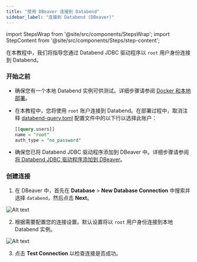 ```yaml
---
title: "使用 DBeaver 连接到 Databend"
sidebar_label: "连接到 Databend (DBeaver)"
---
```


import StepsWrap from '@site/src/components/StepsWrap';
import StepContent from '@site/src/components/Steps/step-content';

在本教程中，我们将指导您通过 Databend JDBC 驱动程序以 `root` 用户身份连接到 Databend。

<StepsWrap>
<StepContent number="1">

### 开始之前

- 确保您有一个本地 Databend 实例可供测试。详细步骤请参阅 [Docker 和本地部署](/guides/deploy/deploy/non-production/deploying-local)。
- 在本教程中，您将使用 `root` 账户连接到 Databend。在部署过程中，取消注释 [databend-query.toml](https://github.com/datafuselabs/databend/blob/main/scripts/distribution/configs/databend-query.toml) 配置文件中的以下行以选择此账户：

  ```sql title="databend-query.toml"
  [[query.users]]
  name = "root"
  auth_type = "no_password"
  ```

- 确保您已将 Databend JDBC 驱动程序添加到 DBeaver 中。详细步骤请参阅 [将 Databend JDBC 驱动程序添加到 DBeaver](/guides/sql-clients/jdbc/#adding-databend-jdbc-driver-to-dbeaver)。

</StepContent>
<StepContent number="2">

### 创建连接

1. 在 DBeaver 中，首先在 **Database** > **New Database Connection** 中搜索并选择 `databend`，然后点击 **Next**。

![Alt text](/img/integration/jdbc-new-driver.png)

2. 根据需要配置您的连接设置。默认设置将以 `root` 用户身份连接到本地 Databend 实例。

![Alt text](/img/integration/jdbc-connect.png)

3. 点击 **Test Connection** 以检查连接是否成功。

</StepContent>
</StepsWrap>